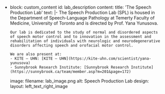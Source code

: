 - block: custom_content
  id: lab_description
  content:
    title: 'The Speech Production Lab'
    text: |-
      The Speech Production Lab (SPL) is housed in the Department of Speech-Language Pathology at Temerty Faculty of Medicine, University of Toronto and is directed by Prof. Yana Yunusova.
      
      Our lab is dedicated to the study of normal and disordered aspects of speech motor control and to innovation in the assessment and rehabilitation of individuals with neurologic and neurodegenerative disorders affecting speech and orofacial motor control.
      
      We are also present at:
      - KITE – UHN: [KITE – UHN](https://kite-uhn.com/scientist/yana-yunusova)
      - Sunnybrook Research Institute: [Sunnybrook Research Institute](https://sunnybrook.ca/team/member.asp?m=201&page=172)
    image:
      filename: lab_image.png
      alt: Speech Production Lab
  design:
    layout: left_text_right_image